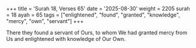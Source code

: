 +++
title = 'Surah 18, Verses 65'
date = '2025-08-30'
weight = 2205
surah = 18
ayah = 65
tags = ["enlightened", "found", "granted", "knowledge", "mercy", "own", "servant"]
+++

There they found a servant of Ours, to whom We had granted mercy from Us and enlightened with knowledge of Our Own.